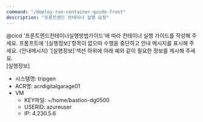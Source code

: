 ```yaml
---
command: "/deploy-run-container-guide-front"
description: "프론트엔드 컨테이너 실행 요청"
---
```


@cicd 
'프론트엔드컨테이너실행방법가이드'에 따라 컨테이너 실행 가이드를 작성해 주세요. 
프롬프트에 '[실행정보]'항목이 없으마 수행을 중단하고 안내 메시지를 표시해 주세요. 
{안내메시지}
'[실행정보]'섹션 하위에 아래 예와 같이 필요한 정보를 제시해 주세요.   
[실행정보]
- 시스템명: tripgen
- ACR명: acrdigitalgarage01
- VM
  - KEY파일: ~/home/bastion-dg0500
  - USERID: azureuser
  - IP: 4.230.5.6